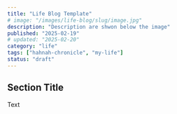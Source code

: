 ```yaml
---
title: "Life Blog Template"
# image: "/images/life-blog/slug/image.jpg"
description: "Description are shwon below the image"
published: "2025-02-19"
# updated: "2025-02-20"
category: "life"
tags: ["hahnah-chronicle", "my-life"]
status: "draft"
---
```


## Section Title

Text

